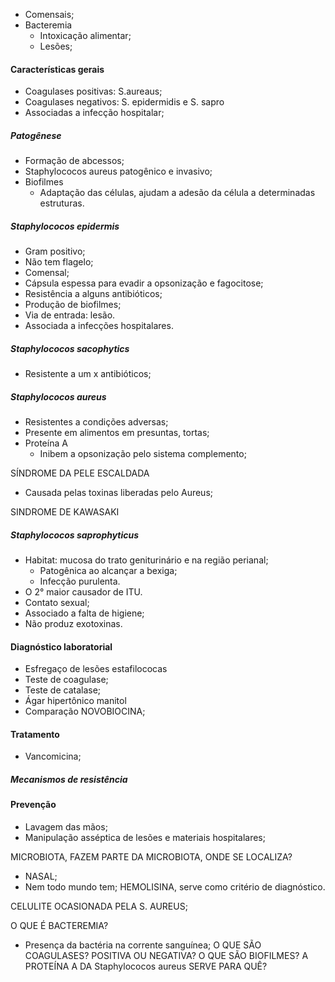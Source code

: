 - Comensais;
- Bacteremia
	- Intoxicação alimentar; 
	- Lesões;

#### Características gerais 
- Coagulases positivas: S.aureaus; 
- Coagulases negativos: S. epidermidis e S. sapro
- Associadas a infecção hospitalar; 

##### Patogênese
- Formação de abcessos; 
- Staphylococos aureus patogênico e invasivo;
- Biofilmes
	- Adaptação das células, ajudam a adesão da célula a determinadas estruturas. 
##### Staphylococos epidermis 
- Gram positivo; 
- Não tem flagelo; 
- Comensal; 
- Cápsula espessa para evadir a opsonização e fagocitose; 
- Resistência a alguns antibióticos; 
- Produção de biofilmes;
- Via de entrada: lesão. 
- Associada a infecções hospitalares. 
##### Staphylococos sacophytics
- Resistente a um x antibióticos; 
##### Staphylococos aureus 
- Resistentes a condições adversas;
- Presente em alimentos em presuntas, tortas; 
- Proteína A 
	- Inibem a opsonização pelo sistema complemento;

SÍNDROME DA PELE ESCALDADA 
- Causada pelas toxinas liberadas pelo Aureus; 

SINDROME DE KAWASAKI

##### Staphylococos saprophyticus 
- Habitat: mucosa do trato geniturinário e na região perianal;
	- Patogênica ao alcançar a bexiga; 
	- Infecção purulenta. 
- O 2° maior causador de ITU. 
- Contato sexual; 
- Associado a falta de higiene; 
- Não produz exotoxinas. 
#### Diagnóstico laboratorial
- Esfregaço de lesões estafilococas
- Teste de coagulase;
- Teste de catalase; 
- Ágar hipertônico manitol
- Comparação NOVOBIOCINA;

#### Tratamento
- Vancomicina; 
##### Mecanismos de resistência
#### Prevenção 
- Lavagem das mãos; 
- Manipulação asséptica de lesões e materiais hospitalares; 

MICROBIOTA, FAZEM PARTE DA MICROBIOTA, ONDE SE LOCALIZA? 
- NASAL; 
- Nem todo mundo tem; 
HEMOLISINA, serve como critério de diagnóstico. 

CELULITE OCASIONADA PELA S. AUREUS; 

O QUE É BACTEREMIA?
- Presença da bactéria na corrente sanguínea;
O QUE SÃO COAGULASES? POSITIVA OU NEGATIVA?
O QUE SÃO BIOFILMES?
A PROTEÍNA A DA Staphylococos aureus SERVE PARA QUÊ?